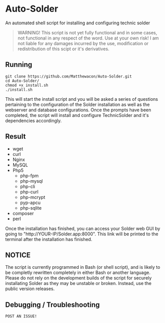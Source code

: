 # Auto-Solder
An automated shell script for installing and configuring technic solder

> WARNING! This script is not yet fully functional and in some cases, not functional in any respect of the word. Use at your own risk! I am not liable for any damages incurred by the use, modification or redistribution of this scipt or it's derivatives.

## Running

    git clone https://github.com/Matthewacon/Auto-Solder.git
    cd Auto-Solder/
    chmod +x install.sh
    ./install.sh
    
This will start the install script and you will be asked a series of questions pertaining to the configuration of the Solder installation as well as the webserver and database configurations. Once the prompts have been completed, the script will install and configure TechnicSolder and it's dependencies accordingly.

## Result

  * wget
  * curl
  * Nginx
  * MySQL
  * Php5
    * php-fpm
    * php-mysql
    * php-cli
    * php-curl
    * php-mcrypt
    * pyp-apcu
    * php-sqlite
  * composer
  * perl

Once the installation has finished, you can access your Solder web GUI by going to "http://YOUR-IP/Solder.app:8000". This link will be printed to the terminal after the installation has finished.

## NOTICE

The script is currently programmed in Bash (or shell script), and is likely to be completly rewritten completely in either Bash or another language. Please do not rely on the development builds of the script for securely installating Solder as they may be unstable or broken. Instead, use the public version releases.

## Debugging / Troubleshooting
    POST AN ISSUE!
    

